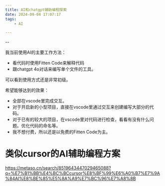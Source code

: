 ```yaml
---
title: AI和chatgpt辅助编程探索
date: 2024-09-04 17:07:17
tags:
	- AI

---
```


--

我当前使用AI的主要工作方法：

* 看代码时使用Fitten Code来解释代码
* 跟chatgpt 4o对话来编写单个文件的工具。

可以看到使用方式还是非常初级。

希望能够达到的效果：

* 全部在vscode里完成交互。
* 对于开启新的小型项目，直接在vscode里通过交互来创建编写大部分的代码。
* 对于已有的较大的项目，在vscode里对代码进行检查，看看有没有什么问题。优化代码的命名等。
* 我不想付费，所以还是以免费的Fitten Code为主。



# 类似cursor的AI辅助编程方案

https://metaso.cn/search/8519643447029465088?q=%E7%B1%BB%E4%BC%BCcursor%E8%BF%99%E6%A0%B7%E7%9A%84AI%E8%BE%85%E5%8A%A9%E7%BC%96%E7%A8%8B